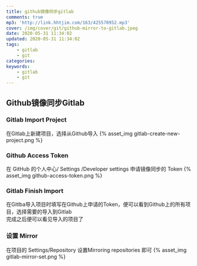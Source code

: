 ```yaml
---
title: github镜像同步gitlab
comments: true
mp3: 'http://link.hhtjim.com/163/425570952.mp3'
cover: /img/cover/git/github-mirror-to-gitlab.jpeg
date: 2020-05-31 11:34:02
updated: 2020-05-31 11:34:02
tags:
    - gitlab
    - git
categories:
keywords:
    - gitlab
    - git
---
```

## Github镜像同步Gitlab

### Gitlab Import Project
在Gitlab上新建项目，选择从Github导入
{% asset_img gitlab-create-new-project.png %}

### Github Access Token
在 GitHub 的个人中心/ Settings /Developer settings 申请镜像同步的 Token
{% asset_img github-access-token.png %}

### Gitlab Finish Import
在Gitlba导入项目时填写在Github上申请的Token，便可以看到Github上的所有项目，选择需要的导入到Gitlab  
完成之后便可以看见导入的项目了   

### 设置 Mirror
在项目的 Settings/Repository 设置Mirroring repositories 即可
{% asset_img gitlab-mirror-set.png %}